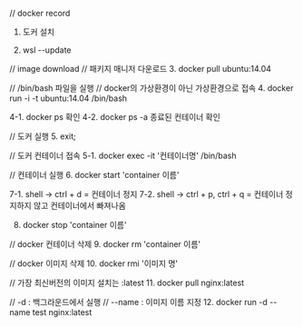 // docker record

1. 도커 설치

2. wsl --update

// image download // 패키지 매니저 다운로드
3. docker pull ubuntu:14.04

// /bin/bash 파일을 실행
// docker의 가상환경이 아닌 가상환경으로 접속
4. docker run -i -t ubuntu:14.04 /bin/bash

4-1. docker ps 확인
4-2. docker ps -a 종료된 컨테이너 확인

// 도커 실행
5. exit; 

// 도커 컨테이너 접속
5-1. docker exec -it '컨테이너명' /bin/bash

// 컨테이너 실행
6. docker start 'container 이름'

7-1. shell -> ctrl + d = 컨테이너 정지 
7-2. shell -> ctrl + p, ctrl + q = 컨테이너 정지하지 않고 컨테이너에서 빠져나옴

8. docker stop 'container 이름'

// docker 컨테이너 삭제
9. docker rm 'container 이름'

// docker 이미지 삭제
10. docker rmi '이미지 명'

// 가장 최신버전의 이미지 설치는 :latest
11. docker pull nginx:latest

// -d : 백그라운드에서 실행
// --name : 이미지 이름 지정
12. docker run -d --name test nginx:latest 